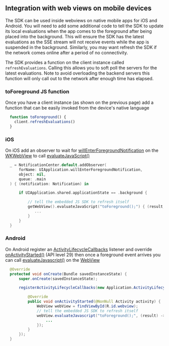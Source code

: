 ## Integration with web views on mobile devices

The SDK can be used inside webviews on native mobile apps for iOS and Android. You will need to add some additional
code to tell the SDK to update its local evaluations when the app comes to the foreground after being placed into
the background. This will ensure the SDK has the latest evaluations as the SSE stream will not receive events while
the app is suspended in the background. Similarly, you may want refresh the SDK if the network comes online after a
period of no connectivity.

The SDK provides a function on the client instance called `refreshEvaluations`. Calling this allows you to soft poll the
servers for the latest evaluations. Note to avoid overloading the backend servers this function will only call out to the
network after enough time has elapsed.

### toForeground JS function

Once you have a client instance (as shown on the previous page) add a function that can be easily invoked from the device's native language

```typescript
  function toForeground() {
    client.refreshEvaluations()
  }
```


### iOS

On iOS add an observer to wait for [willEnterForegroundNotification](https://developer.apple.com/documentation/uikit/uiapplication/1622944-willenterforegroundnotification) on the [WKWebView](https://developer.apple.com/documentation/webkit/wkwebview) to call [evaluateJavaScript()](https://developer.apple.com/documentation/webkit/wkwebview/1415017-evaluatejavascript)


```swift
  _ = NotificationCenter.default.addObserver(
      forName: UIApplication.willEnterForegroundNotification,
      object: nil,
      queue: .main
  ) { (notification: Notification) in

      if UIApplication.shared.applicationState == .background {

          // tell the embedded JS SDK to refresh itself
          getWebView().evaluateJavaScript("toForeground();") { (result, error) in
             ...
          }
      }
  }
```

### Android

On Android register an [ActivityLifecycleCallbacks](https://developer.android.com/reference/android/app/Application.ActivityLifecycleCallbacks) listener and override [onActivityStarted()](https://developer.android.com/reference/android/app/Application.ActivityLifecycleCallbacks#onActivityStarted(android.app.Activity)) (API level 29) then once a foreground event arrives you can call [evaluateJavascript()](https://developer.android.com/reference/android/webkit/WebView#evaluateJavascript(java.lang.String,%20android.webkit.ValueCallback%3Cjava.lang.String%3E)) on the [WebView](https://developer.android.com/reference/android/webkit/WebView)


```java
  @Override
  protected void onCreate(Bundle savedInstanceState) {
      super.onCreate(savedInstanceState);

      registerActivityLifecycleCallbacks(new Application.ActivityLifecycleCallbacks() {

          @Override
          public void onActivityStarted(@NonNull Activity activity) {
              WebView webView = findViewById(R.id.webview);
              // tell the embedded JS SDK to refresh itself
              webView.evaluateJavascript("toForeground();", (result) -> {
                  ...
              });
          }
      });
  }
```

